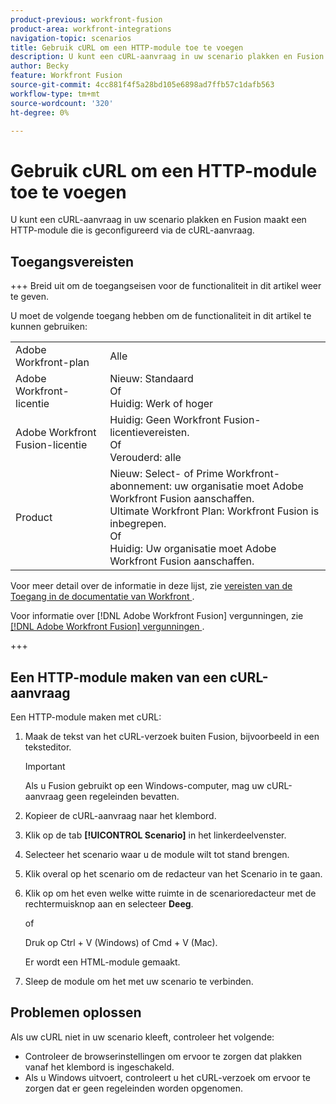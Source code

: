 ```yaml
---
product-previous: workfront-fusion
product-area: workfront-integrations
navigation-topic: scenarios
title: Gebruik cURL om een HTTP-module toe te voegen
description: U kunt een cURL-aanvraag in uw scenario plakken en Fusion maakt een HTTP-module die is geconfigureerd via de cURL-aanvraag.
author: Becky
feature: Workfront Fusion
source-git-commit: 4cc881f4f5a28bd105e6898ad7ffb57c1dafb563
workflow-type: tm+mt
source-wordcount: '320'
ht-degree: 0%

---
```


# Gebruik cURL om een HTTP-module toe te voegen

U kunt een cURL-aanvraag in uw scenario plakken en Fusion maakt een HTTP-module die is geconfigureerd via de cURL-aanvraag.

## Toegangsvereisten

+++ Breid uit om de toegangseisen voor de functionaliteit in dit artikel weer te geven.

U moet de volgende toegang hebben om de functionaliteit in dit artikel te kunnen gebruiken:

<table style="table-layout:auto"> 
  <tbody>  
    <tr>  
      <td>Adobe Workfront-plan</td>  
      <td>Alle</td>  
    </tr>  
    <tr>  
      <td>Adobe Workfront-licentie</td>  
      <td>
        Nieuw: Standaard <br>
        Of<br>
        Huidig: Werk of hoger
      </td>  
    </tr>  
    <tr>  
      <td>Adobe Workfront Fusion-licentie</td>  
      <td> 
        Huidig: Geen Workfront Fusion-licentievereisten.<br>
        Of<br>
        Verouderd: alle
      </td>  
    </tr>  
    <tr>  
      <td>Product</td>  
      <td> 
        Nieuw: Select- of Prime Workfront-abonnement: uw organisatie moet Adobe Workfront Fusion aanschaffen.<br>
        Ultimate Workfront Plan: Workfront Fusion is inbegrepen.<br>
        Of<br>
        Huidig: Uw organisatie moet Adobe Workfront Fusion aanschaffen.
      </td>  
    </tr> 
  </tbody>  
</table>

Voor meer detail over de informatie in deze lijst, zie [ vereisten van de Toegang in de documentatie van Workfront ](/help/quicksilver/administration-and-setup/add-users/access-levels-and-object-permissions/access-level-requirements-in-documentation.md).

Voor informatie over [!DNL Adobe Workfront Fusion] vergunningen, zie [[!DNL Adobe Workfront Fusion]  vergunningen ](../../workfront-fusion/get-started/license-automation-vs-integration.md).

+++

## Een HTTP-module maken van een cURL-aanvraag


Een HTTP-module maken met cURL:

1. Maak de tekst van het cURL-verzoek buiten Fusion, bijvoorbeeld in een teksteditor.

   >[!IMPORTANT]
   >
   >Als u Fusion gebruikt op een Windows-computer, mag uw cURL-aanvraag geen regeleinden bevatten.
1. Kopieer de cURL-aanvraag naar het klembord.
1. Klik op de tab **[!UICONTROL Scenario]** in het linkerdeelvenster.
1. Selecteer het scenario waar u de module wilt tot stand brengen.
1. Klik overal op het scenario om de redacteur van het Scenario in te gaan.
1. Klik op om het even welke witte ruimte in de scenarioredacteur met de rechtermuisknop aan en selecteer **Deeg**.

   of

   Druk op Ctrl + V (Windows) of Cmd + V (Mac).


   Er wordt een HTML-module gemaakt.
1. Sleep de module om het met uw scenario te verbinden.

## Problemen oplossen

Als uw cURL niet in uw scenario kleeft, controleer het volgende:

* Controleer de browserinstellingen om ervoor te zorgen dat plakken vanaf het klembord is ingeschakeld.
* Als u Windows uitvoert, controleert u het cURL-verzoek om ervoor te zorgen dat er geen regeleinden worden opgenomen.



